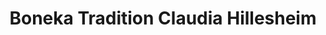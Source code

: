 ---
title: "Boneka Tradition Claudia Hillesheim"
url: /braunfels/boneka-tradition-claudia-hillesheim/
shop: Spielzeug
---